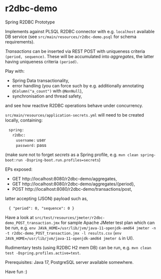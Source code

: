 # r2dbc-demo
Spring R2DBC Prototype

Implements against PLSQL R2DBC connector with e.g. `localhost` available DB service (see `src/main/resources/r2dbc-demo.psql` for schema requirements).

_Transactions_ can be inserted via REST POST with uniqueness criteria `(period, sequence)`. These will be accumulated into _aggregates_, the latter having uniqueness criteria `(period)`.

Play with:

- Spring Data transactionality, 
- error handling (you can force such by e.g. additionally annotating `@Column("a_count")` with `@NonNull`),
- synchronisation and thread safety,

and see how reactive R2DBC operations behave under concurrency.

`src/main/resources/application-secrets.yml` will need to be created locally, containing:

&nbsp;&nbsp;&nbsp;`spring:`<br />
&nbsp;&nbsp;&nbsp;&nbsp;&nbsp;&nbsp;`r2dbc:`<br />
&nbsp;&nbsp;&nbsp;&nbsp;&nbsp;&nbsp;&nbsp;&nbsp;&nbsp;`username:` user<br />
&nbsp;&nbsp;&nbsp;&nbsp;&nbsp;&nbsp;&nbsp;&nbsp;&nbsp;`password:` pass<br />

(make sure not to forget _secrets_ as a Spring profile, e.g. `mvn clean spring-boot:run -Dspring-boot.run.profiles=secrets`)

EPs exposed:

- GET http://localhost:8080/r2dbc-demo/aggregates,
- GET http://localhost:8080/r2dbc-demo/aggregates/{period},
- POST http://localhost:8080/r2dbc-demo/transactions/post,

latter accepting (JSON) payload such as,

&nbsp;&nbsp;&nbsp;`{ "period": 0, "sequence": 0 }`

Have a look at `src/test/resources/jmeter/r2dbc-demo_POST_transaction.jmx` for sample Apache JMeter test plan which can be run, e.g. `env JAVA_HOME=/usr/lib/jvm/java-11-openjdk-amd64 jmeter -n -t r2dbc-demo_POST_transaction.jmx -l results.csv` (`env JAVA_HOME=/usr/lib/jvm/java-11-openjdk-amd64 jmeter &` in UI).

Rudimentary tests (using R2DBC H2 mem DB) can be run, e.g. `mvn clean test -Dspring.profiles.active=test`.

Prerequisites: Java 17, PostgreSQL server available somewhere.

Have fun :)
